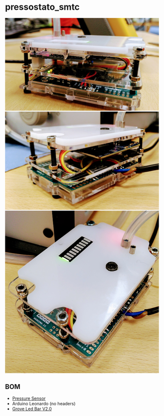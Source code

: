 # pressostato_smtc

![](https://github.com/paolocavagnolo/pressostato_smtc/blob/main/imgs/IMG_20201201_151801.jpg)
![](https://github.com/paolocavagnolo/pressostato_smtc/blob/main/imgs/IMG_20201201_151754.jpg)
![](https://github.com/paolocavagnolo/pressostato_smtc/blob/main/imgs/IMG_20201201_151810.jpg)

## BOM
- [Pressure Sensor](https://store.ncd.io/product/ams5915-0100-d-b-amplified-low-pressure-sensor-100-to-100-mbar-1-450-to-1-450-psi-i2c-mini-module/)
- Arduino Leonardo (no headers)
- [Grove Led Bar V2.0](https://wiki.seeedstudio.com/Grove-LED_Bar/)

